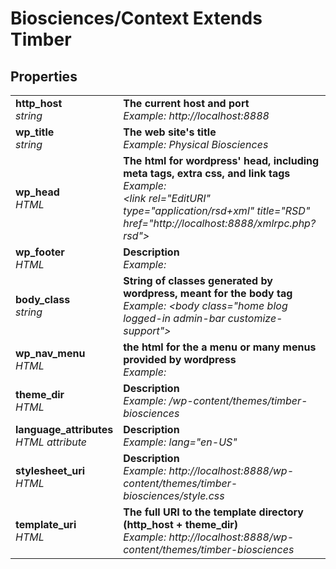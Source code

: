 Biosciences/Context Extends Timber
===================================


Properties
--------------------

<table>
    <tr>
        <td>
            <strong>http_host</strong><br>
            <em>string</em>
        </td>
        <td>
            <strong>The current host and port</strong><br>
            <em>Example: http://localhost:8888</em>
        </td>
    </tr>
    <tr>
        <td>
            <strong>wp_title</strong><br>
            <em>string</em>
        </td>
        <td>
            <strong>The web site's title</strong><br>
            <em>Example: Physical Biosciences</em>
        </td>
    </tr>
    <tr>
        <td>
            <strong>wp_head</strong><br>
            <em>HTML</em>
        </td>
        <td>
            <strong>The html for wordpress' head, including meta tags, extra css, and link tags</strong><br>
            <em>Example:</em><br>
            <em>&lt;link rel="EditURI" type="application/rsd+xml" title="RSD" href="http://localhost:8888/xmlrpc.php?rsd"&gt;</em>
        </td>
    </tr>
    <tr>
        <td>
            <strong>wp_footer</strong><br>
            <em>HTML</em>
        </td>
        <td>
            <strong>Description</strong><br>
            <em>Example: </em>
        </td>
    </tr>
    <tr>
        <td>
            <strong>body_class</strong><br>
            <em>string</em>
        </td>
        <td>
            <strong>String of classes generated by wordpress, meant for the body tag</strong><br>
            <em>Example: &lt;body class="home blog logged-in admin-bar  customize-support"&gt;</em>
        </td>
    </tr>
    <tr>
        <td>
            <strong>wp_nav_menu</strong><br>
            <em>HTML</em>
        </td>
        <td>
            <strong>the html for the a menu or many menus provided by wordpress</strong><br>
            <em>Example: </em>
        </td>
    </tr>
    <tr>
        <td>
            <strong>theme_dir</strong><br>
            <em>HTML</em>
        </td>
        <td>
            <strong>Description</strong><br>
            <em>Example: /wp-content/themes/timber-biosciences</em>
        </td>
    </tr>
    <tr>
        <td>
            <strong>language_attributes</strong><br>
            <em>HTML attribute</em>
        </td>
        <td>
            <strong>Description</strong><br>
            <em>Example: lang="en-US"</em>
        </td>
    </tr>
    <tr>
        <td>
            <strong>stylesheet_uri</strong><br>
            <em>HTML</em>
        </td>
        <td>
            <strong>Description</strong><br>
            <em>Example: http://localhost:8888/wp-content/themes/timber-biosciences/style.css</em>
        </td>
    </tr>
    <tr>
        <td>
            <strong>template_uri</strong><br>
            <em>HTML</em>
        </td>
        <td>
            <strong>The full URI to the template directory (http_host + theme_dir)</strong><br>
            <em>Example: http://localhost:8888/wp-content/themes/timber-biosciences</em>
        </td>
    </tr>
</table>
